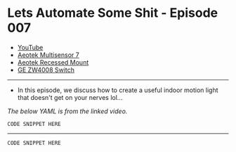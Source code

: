 # Lets Automate Some Shit - Episode 007
- [YouTube]()
- [Aeotek Multisensor 7](https://a.co/d/6V9IPDd)
- [Aeotek Recessed Mount](https://a.co/d/6nRN7Rr)
- [GE ZW4008 Switch](https://a.co/d/5Yiq4n8)
___
 
- In this episode, we discuss how to create a useful indoor motion light that doesn't get on your nerves lol...

*The below YAML is from the linked video.*


```
CODE SNIPPET HERE
```

---

```
CODE SNIPPET HERE
```

